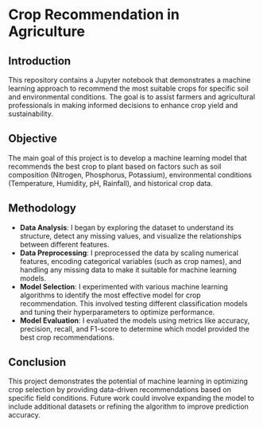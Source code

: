 # Crop Recommendation in Agriculture

## Introduction
This repository contains a Jupyter notebook that demonstrates a machine learning approach to recommend the most suitable crops for specific soil and environmental conditions. The goal is to assist farmers and agricultural professionals in making informed decisions to enhance crop yield and sustainability.

## Objective
The main goal of this project is to develop a machine learning model that recommends the best crop to plant based on factors such as soil composition (Nitrogen, Phosphorus, Potassium), environmental conditions (Temperature, Humidity, pH, Rainfall), and historical crop data.

## Methodology
- **Data Analysis**: I began by exploring the dataset to understand its structure, detect any missing values, and visualize the relationships between different features.
- **Data Preprocessing**: I preprocessed the data by scaling numerical features, encoding categorical variables (such as crop names), and handling any missing data to make it suitable for machine learning models.
- **Model Selection**: I experimented with various machine learning algorithms to identify the most effective model for crop recommendation. This involved testing different classification models and tuning their hyperparameters to optimize performance.
- **Model Evaluation**: I evaluated the models using metrics like accuracy, precision, recall, and F1-score to determine which model provided the best crop recommendations.

## Conclusion
This project demonstrates the potential of machine learning in optimizing crop selection by providing data-driven recommendations based on specific field conditions. Future work could involve expanding the model to include additional datasets or refining the algorithm to improve prediction accuracy.
